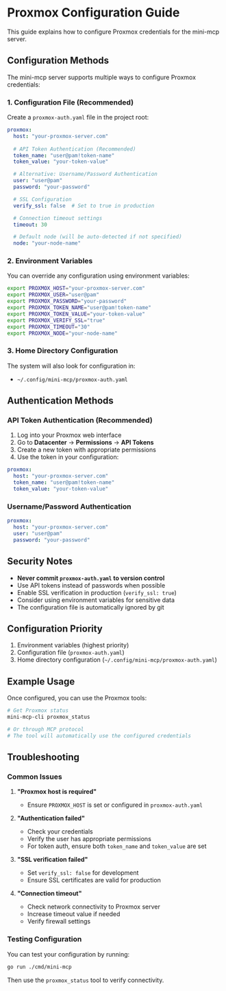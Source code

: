 # Proxmox Configuration Guide

This guide explains how to configure Proxmox credentials for the mini-mcp server.

## Configuration Methods

The mini-mcp server supports multiple ways to configure Proxmox credentials:

### 1. Configuration File (Recommended)

Create a `proxmox-auth.yaml` file in the project root:

```yaml
proxmox:
  host: "your-proxmox-server.com"
  
  # API Token Authentication (Recommended)
  token_name: "user@pam!token-name"
  token_value: "your-token-value"

  # Alternative: Username/Password Authentication
  user: "user@pam"
  password: "your-password"

  # SSL Configuration
  verify_ssl: false  # Set to true in production

  # Connection timeout settings
  timeout: 30

  # Default node (will be auto-detected if not specified)
  node: "your-node-name"
```

### 2. Environment Variables

You can override any configuration using environment variables:

```bash
export PROXMOX_HOST="your-proxmox-server.com"
export PROXMOX_USER="user@pam"
export PROXMOX_PASSWORD="your-password"
export PROXMOX_TOKEN_NAME="user@pam!token-name"
export PROXMOX_TOKEN_VALUE="your-token-value"
export PROXMOX_VERIFY_SSL="true"
export PROXMOX_TIMEOUT="30"
export PROXMOX_NODE="your-node-name"
```

### 3. Home Directory Configuration

The system will also look for configuration in:
- `~/.config/mini-mcp/proxmox-auth.yaml`

## Authentication Methods

### API Token Authentication (Recommended)

1. Log into your Proxmox web interface
2. Go to **Datacenter** → **Permissions** → **API Tokens**
3. Create a new token with appropriate permissions
4. Use the token in your configuration:

```yaml
proxmox:
  host: "your-proxmox-server.com"
  token_name: "user@pam!token-name"
  token_value: "your-token-value"
```

### Username/Password Authentication

```yaml
proxmox:
  host: "your-proxmox-server.com"
  user: "user@pam"
  password: "your-password"
```

## Security Notes

- **Never commit `proxmox-auth.yaml` to version control**
- Use API tokens instead of passwords when possible
- Enable SSL verification in production (`verify_ssl: true`)
- Consider using environment variables for sensitive data
- The configuration file is automatically ignored by git

## Configuration Priority

1. Environment variables (highest priority)
2. Configuration file (`proxmox-auth.yaml`)
3. Home directory configuration (`~/.config/mini-mcp/proxmox-auth.yaml`)

## Example Usage

Once configured, you can use the Proxmox tools:

```bash
# Get Proxmox status
mini-mcp-cli proxmox_status

# Or through MCP protocol
# The tool will automatically use the configured credentials
```

## Troubleshooting

### Common Issues

1. **"Proxmox host is required"**
   - Ensure `PROXMOX_HOST` is set or configured in `proxmox-auth.yaml`

2. **"Authentication failed"**
   - Check your credentials
   - Verify the user has appropriate permissions
   - For token auth, ensure both `token_name` and `token_value` are set

3. **"SSL verification failed"**
   - Set `verify_ssl: false` for development
   - Ensure SSL certificates are valid for production

4. **"Connection timeout"**
   - Check network connectivity to Proxmox server
   - Increase timeout value if needed
   - Verify firewall settings

### Testing Configuration

You can test your configuration by running:

```bash
go run ./cmd/mini-mcp
```

Then use the `proxmox_status` tool to verify connectivity.
